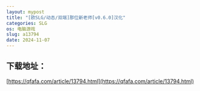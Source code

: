 ```yaml
---
layout: mypost
title: "[欧SLG/动态/双端]那位新老师[v0.6.0]汉化"
categories: SLG
os: 电脑游戏
slug: a13794
date: 2024-11-07
---
```


## 下载地址：

[https://qfafa.com/article/13794.html](https://qfafa.com/article/13794.html)

